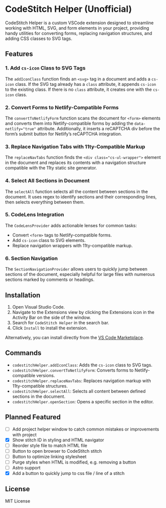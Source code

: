 # CodeStitch Helper (Unofficial)

CodeStitch Helper is a custom VSCode extension designed to streamline working with HTML, SVG, and form elements in your project, providing handy utilities for converting forms, replacing navigation structures, and adding CSS classes to SVG tags.

## Features

### 1. Add `cs-icon` Class to SVG Tags

The `addIconClass` function finds an `<svg>` tag in a document and adds a `cs-icon` class. If the SVG tag already has a `class` attribute, it appends `cs-icon` to the existing class. If there is no `class` attribute, it creates one with the `cs-icon` class.

### 2. Convert Forms to Netlify-Compatible Forms

The `convertToNetlifyForm` function scans the document for `<form>` elements and converts them into Netlify-compatible forms by adding the `data-netlify="true"` attribute. Additionally, it inserts a reCAPTCHA div before the form’s submit button for Netlify’s reCAPTCHA integration.

### 3. Replace Navigation Tabs with 11ty-Compatible Markup

The `replaceNavTabs` function finds the `<div class="cs-ul-wrapper">` element in the document and replaces its contents with a navigation structure compatible with the 11ty static site generator.

### 4. Select All Sections in Document

The `selectAll` function selects all the content between sections in the document. It uses regex to identify sections and their corresponding lines, then selects everything between them.

### 5. CodeLens Integration

The `CodeLensProvider` adds actionable lenses for common tasks:

- Convert `<form>` tags to Netlify-compatible forms.
- Add `cs-icon` class to SVG elements.
- Replace navigation wrappers with 11ty-compatible markup.

### 6. Section Navigation

The `SectionNavigationProvider` allows users to quickly jump between sections of the document, especially helpful for large files with numerous sections marked by comments or headings.

## Installation

1. Open Visual Studio Code.
2. Navigate to the Extensions view by clicking the Extensions icon in the Activity Bar on the side of the window.
3. Search for `CodeStitch Helper` in the search bar.
4. Click `Install` to install the extension.

Alternatively, you can install directly from the [VS Code Marketplace](https://marketplace.visualstudio.com/items?itemName=NeuDigital.codestitch-helper).

## Commands

- `codestitchHelper.addIconClass`: Adds the `cs-icon` class to SVG tags.
- `codestitchHelper.convertToNetlifyForm`: Converts forms to Netlify-compatible versions.
- `codestitchHelper.replaceNavTabs`: Replaces navigation markup with 11ty-compatible structures.
- `codestitchHelper.selectAll`: Selects all content between defined sections in the document.
- `codestitchHelper.openSection`: Opens a specific section in the editor.

## Planned Featured

- [ ] Add project helper window to catch common mistakes or improvements with project
- [X] Show stitch ID in styling and HTML navigator
- [ ] Reorder style file to match HTML file
- [ ] Button to open browser to CodeStitch stitch
- [ ] Button to optimize linking stylesheet
- [ ] Purge styles when HTML is modified, e.g. removing a button
- [ ] Astro support
- [X] Add a button to quickly jump to css file / line of a stitch

## License

MIT License
